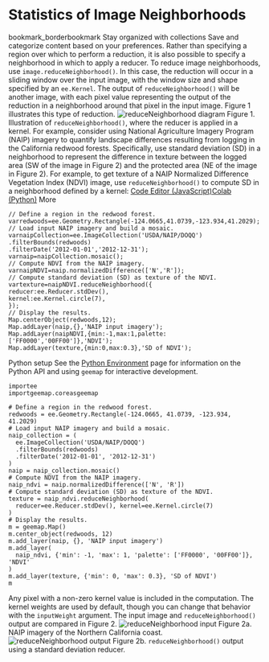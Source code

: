  
#  Statistics of Image Neighborhoods
bookmark_borderbookmark Stay organized with collections  Save and categorize content based on your preferences. 
Rather than specifying a region over which to perform a reduction, it is also possible to specify a neighborhood in which to apply a reducer. To reduce image neighborhoods, use `image.reduceNeighborhood()`. In this case, the reduction will occur in a sliding window over the input image, with the window size and shape specified by an `ee.Kernel`. The output of `reduceNeighborhood()` will be another image, with each pixel value representing the output of the reduction in a neighborhood around that pixel in the input image. Figure 1 illustrates this type of reduction.
![reduceNeighborhood diagram](https://developers.google.com/static/earth-engine/images/Reduce_Neighborhood.png) Figure 1. Illustration of `reduceNeighborhood()`, where the reducer is applied in a kernel.
For example, consider using National Agriculture Imagery Program (NAIP) imagery to quantify landscape differences resulting from logging in the California redwood forests. Specifically, use standard deviation (SD) in a neighborhood to represent the difference in texture between the logged area (SW of the image in Figure 2) and the protected area (NE of the image in Figure 2). For example, to get texture of a NAIP Normalized Difference Vegetation Index (NDVI) image, use `reduceNeighborhood()` to compute SD in a neighborhood defined by a kernel:
[Code Editor (JavaScript)](https://developers.google.com/earth-engine/guides/reducers_reduce_neighborhood#code-editor-javascript-sample)[Colab (Python)](https://developers.google.com/earth-engine/guides/reducers_reduce_neighborhood#colab-python-sample) More
```
// Define a region in the redwood forest.
varredwoods=ee.Geometry.Rectangle(-124.0665,41.0739,-123.934,41.2029);
// Load input NAIP imagery and build a mosaic.
varnaipCollection=ee.ImageCollection('USDA/NAIP/DOQQ')
.filterBounds(redwoods)
.filterDate('2012-01-01','2012-12-31');
varnaip=naipCollection.mosaic();
// Compute NDVI from the NAIP imagery.
varnaipNDVI=naip.normalizedDifference(['N','R']);
// Compute standard deviation (SD) as texture of the NDVI.
vartexture=naipNDVI.reduceNeighborhood({
reducer:ee.Reducer.stdDev(),
kernel:ee.Kernel.circle(7),
});
// Display the results.
Map.centerObject(redwoods,12);
Map.addLayer(naip,{},'NAIP input imagery');
Map.addLayer(naipNDVI,{min:-1,max:1,palette:['FF0000','00FF00']},'NDVI');
Map.addLayer(texture,{min:0,max:0.3},'SD of NDVI');
```
Python setup
See the [ Python Environment](https://developers.google.com/earth-engine/guides/python_install) page for information on the Python API and using `geemap` for interactive development.
```
importee
importgeemap.coreasgeemap
```
```
# Define a region in the redwood forest.
redwoods = ee.Geometry.Rectangle(-124.0665, 41.0739, -123.934, 41.2029)
# Load input NAIP imagery and build a mosaic.
naip_collection = (
  ee.ImageCollection('USDA/NAIP/DOQQ')
  .filterBounds(redwoods)
  .filterDate('2012-01-01', '2012-12-31')
)
naip = naip_collection.mosaic()
# Compute NDVI from the NAIP imagery.
naip_ndvi = naip.normalizedDifference(['N', 'R'])
# Compute standard deviation (SD) as texture of the NDVI.
texture = naip_ndvi.reduceNeighborhood(
  reducer=ee.Reducer.stdDev(), kernel=ee.Kernel.circle(7)
)
# Display the results.
m = geemap.Map()
m.center_object(redwoods, 12)
m.add_layer(naip, {}, 'NAIP input imagery')
m.add_layer(
  naip_ndvi, {'min': -1, 'max': 1, 'palette': ['FF0000', '00FF00']}, 'NDVI'
)
m.add_layer(texture, {'min': 0, 'max': 0.3}, 'SD of NDVI')
m
```

Any pixel with a non-zero kernel value is included in the computation. The kernel weights are used by default, though you can change that behavior with the `inputWeight` argument. The input image and `reduceNeighborhood()` output are compared in Figure 2.
![reduceNeighborhood input](https://developers.google.com/static/earth-engine/images/ReduceNeighborhood_NAIP.png) Figure 2a. NAIP imagery of the Northern California coast.
![reduceNeighborhood output](https://developers.google.com/static/earth-engine/images/ReduceNeighborhood_texture.png) Figure 2b. `reduceNeighborhood()` output using a standard deviation reducer.

